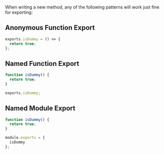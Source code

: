 When writing a new method, any of the following patterns will work just fine for exporting:

## Anonymous Function Export

```javascript
exports.isDummy = () => {
  return true;
};
```

## Named Function Export

```javascript
function isDummy() {
  return true;
}

exports.isDummy;
```

## Named Module Export

```javascript
function isDummy() {
  return true;
}

module.exports = {
  isDummy
};
```

